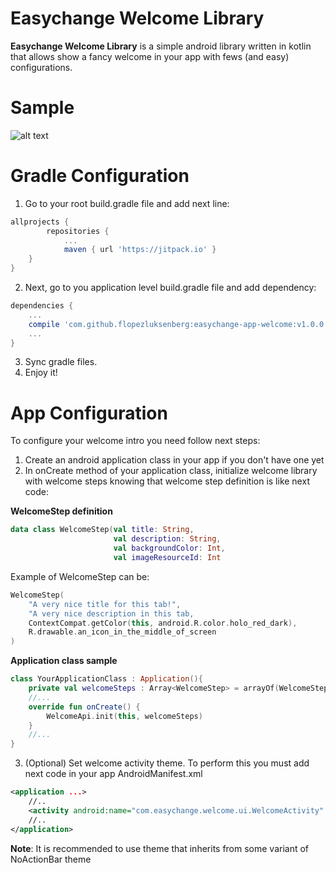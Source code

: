 # Easychange Welcome Library
**Easychange Welcome Library** is a simple android library written in kotlin that allows show a fancy welcome in your app with fews (and easy) configurations. 

# Sample
![alt text](https://github.com/flopezluksenberg/easychange-app-welcome/blob/develop/sample.gif?raw=true "Sample Video")

# Gradle Configuration

1. Go to your root build.gradle file and add next line:

```gradle
allprojects {
        repositories {
            ...
            maven { url 'https://jitpack.io' }
    }
}
```
2. Next, go to you application level build.gradle file and add dependency:
```gradle
dependencies {
    ...
    compile 'com.github.flopezluksenberg:easychange-app-welcome:v1.0.0'
    ...
}
```
3. Sync gradle files.
4. Enjoy it!

# App Configuration
To configure your welcome intro you need follow next steps:
1. Create an android application class in your app if you don't have one yet
2. In onCreate method of your application class, initialize welcome library with welcome steps knowing that welcome step definition is like next code:

**WelcomeStep definition**
```kotlin
data class WelcomeStep(val title: String,
                       val description: String,
                       val backgroundColor: Int,
                       val imageResourceId: Int
```

Example of WelcomeStep can be:
```kotlin
WelcomeStep(
    "A very nice title for this tab!",
    "A very nice description in this tab,
    ContextCompat.getColor(this, android.R.color.holo_red_dark),
    R.drawable.an_icon_in_the_middle_of_screen
)
```

**Application class sample**
```kotlin
class YourApplicationClass : Application(){
    private val welcomeSteps : Array<WelcomeStep> = arrayOf(WelcomeStep(...), WelcomeStep(...), ...)
    //...
    override fun onCreate() {
        WelcomeApi.init(this, welcomeSteps)
    }
    //...
}
```
3. (Optional) Set welcome activity theme. To perform this you must add next code in your app AndroidManifest.xml
```xml
<application ...>
    //..
    <activity android:name="com.easychange.welcome.ui.WelcomeActivity" android:theme="MyVeryFancyTheme!"/>
    //..
</application>
```
**Note**: It is recommended to use theme  that inherits from some variant of NoActionBar theme
